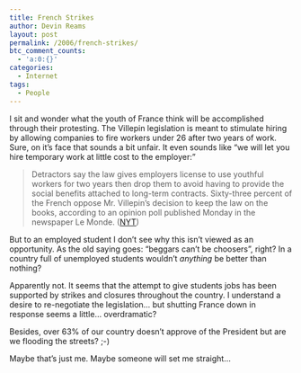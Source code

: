 ```yaml
---
title: French Strikes
author: Devin Reams
layout: post
permalink: /2006/french-strikes/
btc_comment_counts:
  - 'a:0:{}'
categories:
  - Internet
tags:
  - People
---
```

I sit and wonder what the youth of France think will be accomplished through their protesting. The Villepin legislation is meant to stimulate hiring by allowing companies to fire workers under 26 after two years of work. Sure, on it&#8217;s face that sounds a bit unfair. It even sounds like &#8220;we will let you hire temporary work at little cost to the employer:&#8221;

> Detractors say the law gives employers license to use youthful workers for two years then drop them to avoid having to provide the social benefits attached to long-term contracts. Sixty-three percent of the French oppose Mr. Villepin&#8217;s decision to keep the law on the books, according to an opinion poll published Monday in the newspaper Le Monde. ([NYT][1])

But to an employed student I don&#8217;t see why this isn&#8217;t viewed as an opportunity. As the old saying goes: &#8220;beggars can&#8217;t be choosers&#8221;, right? In a country full of unemployed students wouldn&#8217;t *anything* be better than nothing?

Apparently not. It seems that the attempt to give students jobs has been supported by strikes and closures throughout the country. I understand a desire to re-negotiate the legislation&#8230; but shutting France down in response seems a little&#8230; overdramatic?

Besides, over 63% of our country doesn&#8217;t approve of the President but are we flooding the streets? ;-)

Maybe that&#8217;s just me. Maybe someone will set me straight&#8230;

 [1]: http://www.nytimes.com/2006/03/28/international/europe/28cnd-france.html?ex=1301202000&#038;en=3a304506187fd9d8&#038;ei=5088&#038;partner=rssnyt&#038;emc=rss